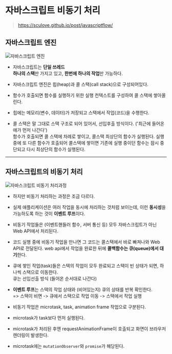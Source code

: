 # 자바스크립트 비동기 처리

> https://sculove.github.io/post/javascriptflow/

## 자바스크립트 엔진

![자바스크립트 엔진](https://joshua1988.github.io/images/posts/web/translation/how-js-works/js-engine-structure.png)

- 자바스크립트는 **단일 쓰레드**  
  **하나의 스택**만 가지고 있고, **한번에 하나의 작업**만 가능하다.

- 자바스크립트 엔진은 힙(heap)과 콜 스택(call stack)으로 구성되어있다.

- 함수가 호출되면 함수를 실행하기 위한 실행 컨텍스트를 구성하여 콜 스택에 쌓아올린다.

- 힙에는 메모리(변수, 데이터)가 저장되고 스택에서 작업(코드)을 수행한다.

- 콜 스택은 말 그대로 스택 구조로 되어 있어서, 선입후출 방식이다. ('최근에 들어온 애가 먼저 나간다')  
  함수가 호출되면 콜 스택에 차례로 쌓이고, 콜스택 최상단의 함수가 실행된다. 실행 중에 또 다른 함수가 호출되어 콜스택에 쌓이면 기존에 실행 중이던 함수는 잠시 중단되고 다시 최상단의 함수가 실행된다.

---

## 자바스크립트의 비동기 처리

![자바스크립트 비동기 처리과정](https://sculove.github.io/static/1d6eceee4c0f69326e44abe816bb9806/62da8/browser-structure.png)

- 하지만 비동기 처리하는 과정은 조금 다르다.

- 실제 애플리케이션은 여러 작업을 동시에 처리하는 것처럼 보이는데, 이런 **동시성**을 가능하도록 하는 것이 **이벤트 루프**이다.

- 비동기 작업들은 (이벤트핸들러 함수, 서버 통신 등) 모두 자바스크립트가 아닌 Web API에서 처리된다.

- 코드 실행 중에 비동기 작업을 만나면 그 코드는 콜스택에서 바로 빠져나와 Web API로 전달된다. web api에서 작업을 완료한 뒤에 **콜백함수는 큐(queue)에서 대기**한다.

- 큐에 쌓인 작업(task)들은 스택의 작업이 모두 완료되고 스택이 빈 상태가 되면, 하나씩 스택으로 이동한다.  
  큐는 선입선출 방식 (들어온 순서대로 나간다)

- **이벤트 루프**는 스택의 작업 상태와 (비어있는지) 큐의 상태를 반복 확인한다.  
  => 스택이 비면 -> 큐에서 스택으로 작업 이동 -> 스택에서 작업 실행

- 비동기 작업은 microtask, task, animation frame 작업으로 구분된다.

- microtask가 task보다 먼저 실행된다.

- microtask가 처리된 후엔 requestAnimationFrame이 호출되고 화면이 브라우저 렌더링이 발생한다.

- microtask에는 `mutationObserver`와 `promise`가 해당된다.
